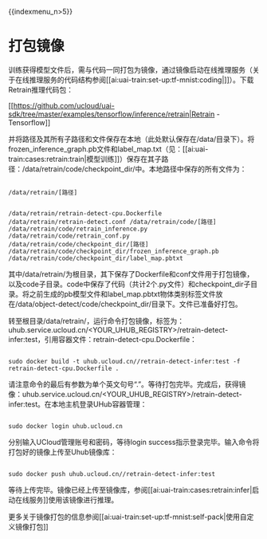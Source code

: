 {{indexmenu_n>5}}

# 打包镜像

训练获得模型文件后，需与代码一同打包为镜像，通过镜像启动在线推理服务（关于在线推理服务的代码结构参阅[[ai:uai-train:set-up:tf-mnist:coding|]]）。下载Retrain推理代码包：

[[https://github.com/ucloud/uai-sdk/tree/master/examples/tensorflow/inference/retrain|Retrain - Tensorflow]]

并将路径及其所有子路径和文件保存在本地（此处默认保存在/data/目录下）。将frozen\_inference\_graph.pb文件和label\_map.txt（见：[[ai:uai-train:cases:retrain:train|模型训练]]）保存在其子路径：/data/retrain/code/checkpoint_dir/中。本地路径中保存的所有文件为：

<code>
/data/retrain/[路径]

/data/retrain/retrain-detect-cpu.Dockerfile
/data/retrain/retrain-detect.conf
/data/retrain/code/[路径]
/data/retrain/code/retrain_inference.py
/data/retrain/code/retrain_conf.py
/data/retrain/code/checkpoint_dir/[路径]
/data/retrain/code/checkpoint_dir/frozen_inference_graph.pb
/data/retrain/code/checkpoint_dir/label_map.pbtxt
</code>

其中/data/retrain/为根目录，其下保存了Dockerfile和conf文件用于打包镜像，以及code子目录。code中保存了代码（共计2个.py文件）和checkpoint\_dir子目录。将之前生成的pb模型文件和label\_map.pbtxt物体类别标签文件放在/data/object-detect/code/checkpoint\_dir/目录下。文件已准备好打包。

转至根目录/data/retrain/，运行命令打包镜像，标签为：uhub.service.ucloud.cn/<YOUR\_UHUB\_REGISTRY>/retrain-detect-infer:test，引用容器文件：retrain-detect-cpu.Dockerfile：

<code>
sudo docker build -t uhub.ucloud.cn/<YOUR_UHUB_REGISTRY>/retrain-detect-infer:test -f retrain-detect-cpu.Dockerfile .
</code>

请注意命令的最后有参数为单个英文句号“.”。等待打包完毕。完成后，获得镜像：uhub.service.ucloud.cn/<YOUR\_UHUB\_REGISTRY>/retrain-detect-infer:test。在本地主机登录UHub容器管理：

<code>
sudo docker login uhub.ucloud.cn
</code>

分别输入UCloud管理账号和密码，等待login success指示登录完毕。输入命令将打包好的镜像上传至Uhub镜像库：

<code>
sudo docker push uhub.ucloud.cn/<YOUR_UHUB_REGISTRY>/retrain-detect-infer:test
</code>

等待上传完毕。镜像已经上传至镜像库，参阅[[ai:uai-train:cases:retrain:infer|启动在线服务]]使用该镜像进行推理。

更多关于镜像打包的信息参阅[[ai:uai-train:set-up:tf-mnist:self-pack|使用自定义镜像打包]]

